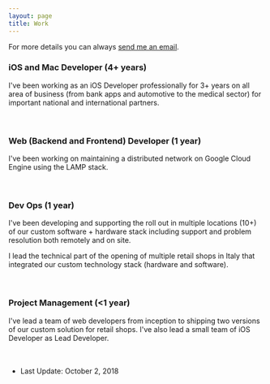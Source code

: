 ```yaml
---
layout: page
title: Work
---
```


For more details you can always [send me an email](/about/#contact).

### iOS and Mac Developer (4+ years)

I've been working as an iOS Developer professionally for 3+ years on all area of business (from bank apps and automotive to the medical sector) for important national and international partners.
<br><br><br>

### Web (Backend and Frontend) Developer (1 year)

I've been working on maintaining a distributed network on Google Cloud Engine using the LAMP stack.
<br><br><br>

### Dev Ops (1 year)

I've been developing and supporting the roll out in multiple locations (10+) of our custom software + hardware stack including support and problem resolution both remotely and on site.

I lead the technical part of the opening of multiple retail shops in Italy that integrated our custom technology stack (hardware and software).
<br><br><br>

### Project Management (<1 year)

I've lead a team of web developers from inception to shipping two versions of our custom solution for retail shops.
I've also lead a small team of iOS Developer as Lead Developer.
<br><br><br>

- Last Update: October 2, 2018
